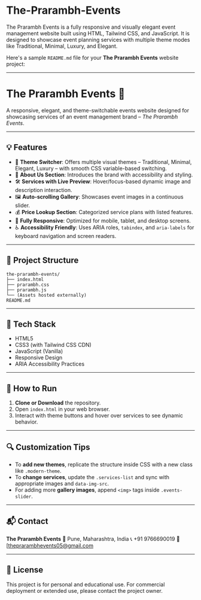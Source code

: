 # The-Prarambh-Events
The Prarambh Events is a fully responsive and visually elegant event management website built using HTML, Tailwind CSS, and JavaScript. It is designed to showcase event planning services with multiple theme modes like Traditional, Minimal, Luxury, and Elegant.

Here's a sample `README.md` file for your **The Prarambh Events** website project:

---

# The Prarambh Events 🌸

A responsive, elegant, and theme-switchable events website designed for showcasing services of an event management brand – *The Prarambh Events*.

---

## 💡 Features

* 🎨 **Theme Switcher**: Offers multiple visual themes – Traditional, Minimal, Elegant, Luxury – with smooth CSS variable-based switching.
* 📝 **About Us Section**: Introduces the brand with accessibility and styling.
* 🛠️ **Services with Live Preview**: Hover/focus-based dynamic image and description interaction.
* 🖼️ **Auto-scrolling Gallery**: Showcases event images in a continuous slider.
* 💰 **Price Lookup Section**: Categorized service plans with listed features.
* 📱 **Fully Responsive**: Optimized for mobile, tablet, and desktop screens.
* ♿ **Accessibility Friendly**: Uses ARIA roles, `tabindex`, and `aria-labels` for keyboard navigation and screen readers.

---

## 📁 Project Structure

```
the-prarambh-events/
├── index.html
├── prarambh.css
├── prarambh.js
└── (Assets hosted externally)
README.md
```

---

## 🔧 Tech Stack

* HTML5
* CSS3 (with Tailwind CSS CDN)
* JavaScript (Vanilla)
* Responsive Design
* ARIA Accessibility Practices

---

## 🚀 How to Run

1. **Clone or Download** the repository.
2. Open `index.html` in your web browser.
3. Interact with theme buttons and hover over services to see dynamic behavior.

---

## 🔍 Customization Tips

* To **add new themes**, replicate the structure inside CSS with a new class like `.modern-theme`.
* To **change services**, update the `.services-list` and sync with appropriate images and `data-img-src`.
* For adding more **gallery images**, append `<img>` tags inside `.events-slider`.

---

## 📬 Contact

**The Prarambh Events**
📍 Pune, Maharashtra, India
📞 +91 9766690019
📧 [theprarambhevents05@gmail.com

---

## 📜 License

This project is for personal and educational use. For commercial deployment or extended use, please contact the project owner.
